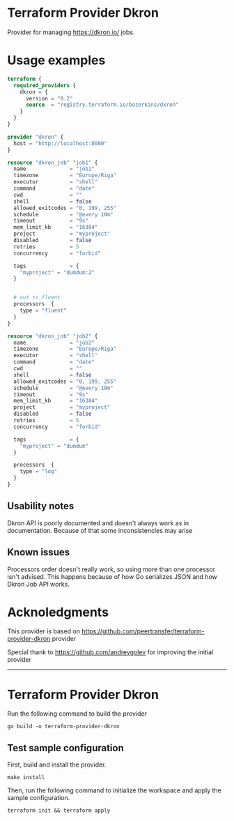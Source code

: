 # Terraform Provider Dkron

Provider for managing https://dkron.io/ jobs.

# Usage examples

```terraform
terraform {
  required_providers {
    dkron = {
      version = "0.2"
      source  = "registry.terraform.io/bozerkins/dkron"
    }
  }
}

provider "dkron" {
  host = "http://localhost:8080"
}

resource "dkron_job" "job1" {
  name              = "job1"
  timezone          = "Europe/Riga"
  executor          = "shell"
  command           = "date"
  cwd               = ""
  shell             = false
  allowed_exitcodes = "0, 199, 255"
  schedule          = "@every 10m"
  timeout           = "9s"
  mem_limit_kb      = "16384"
  project           = "myproject"
  disabled          = false
  retries           = 5
  concurrency       = "forbid"

  tags              = {
    "myproject" = "dumdum:2"
  }


  # out to fluent
  processors  {
    type = "fluent"
  }
}

resource "dkron_job" "job2" {
  name              = "job2"
  timezone          = "Europe/Riga"
  executor          = "shell"
  command           = "date"
  cwd               = ""
  shell             = false
  allowed_exitcodes = "0, 199, 255"
  schedule          = "@every 10m"
  timeout           = "9s"
  mem_limit_kb      = "16384"
  project           = "myproject"
  disabled          = false
  retries           = 5
  concurrency       = "forbid"

  tags              = {
    "myproject" = "dumdum"
  }

  processors  {
    type = "log"
  }
}
```

## Usability notes
Dkron API is poorly documented and doesn't always work as in documentation. Because of that some inconsistencies may arise

## Known issues
Processors order doesn't really work, so using more than one processor isn't advised. 
This happens because of how Go serializes JSON and how Dkron Job API works.

# Acknoledgments
This provider is based on https://github.com/peertransfer/terraform-provider-dkron provider

Special thank to https://github.com/andreygolev for improving the initial provider

---
# Terraform Provider Dkron

Run the following command to build the provider

```shell
go build -o terraform-provider-dkron
```

## Test sample configuration

First, build and install the provider.

```shell
make install
```

Then, run the following command to initialize the workspace and apply the sample configuration.

```shell
terraform init && terraform apply
```